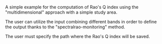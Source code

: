 A simple example for the computation of Rao's Q index using the "multidimensional" approach with a simple study area.

The user can utilize the input combining different bands in order to define the output thanks to the "spectralrao-monitoring" method.

The user must specify the path where the Rao's Q index will be saved.
